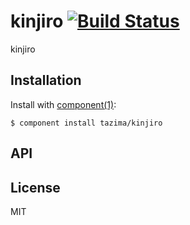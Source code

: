 # kinjiro [![Build Status](https://travis-ci.org/tazima/kinjiro.png?branch=master)](https://travis-ci.org/tazima/kinjiro)

  kinjiro

## Installation

  Install with [component(1)](http://component.io):

    $ component install tazima/kinjiro

## API



## License

  MIT
